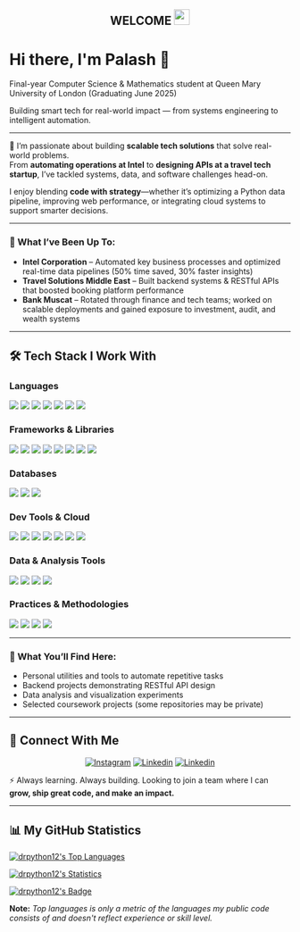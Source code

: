 <h2 align="center">
    WELCOME 
    <img src="https://media.giphy.com/media/hvRJCLFzcasrR4ia7z/giphy.gif" width="28">
</h2>

# Hi there, I'm Palash 👋

Final-year Computer Science & Mathematics student at Queen Mary University of London (Graduating June 2025)

Building smart tech for real-world impact — from systems engineering to intelligent automation.

---

🚀 I’m passionate about building **scalable tech solutions** that solve real-world problems.  
From **automating operations at Intel** to **designing APIs at a travel tech startup**, I’ve tackled systems, data, and software challenges head-on.

I enjoy blending **code with strategy**—whether it’s optimizing a Python data pipeline, improving web performance, or integrating cloud systems to support smarter decisions.

---

### 💼 What I’ve Been Up To:
- **Intel Corporation** – Automated key business processes and optimized real-time data pipelines (50% time saved, 30% faster insights)
- **Travel Solutions Middle East** – Built backend systems & RESTful APIs that boosted booking platform performance
- **Bank Muscat** – Rotated through finance and tech teams; worked on scalable deployments and gained exposure to investment, audit, and wealth systems

---

## 🛠️ Tech Stack I Work With

### **Languages**
![](https://img.shields.io/badge/Python-FFD43B?style=for-the-badge&logo=python&logoColor=blue)
![](https://img.shields.io/badge/Java-ED8B00?style=for-the-badge&logo=java&logoColor=white)
![](https://img.shields.io/badge/C-00599C?style=for-the-badge&logo=c&logoColor=white)
![](https://img.shields.io/badge/C%2B%2B-00599C?style=for-the-badge&logo=c%2B%2B&logoColor=white)
![](https://img.shields.io/badge/C%23-239120?style=for-the-badge&logo=c-sharp&logoColor=white)
![](https://img.shields.io/badge/JavaScript-323330?style=for-the-badge&logo=javascript&logoColor=F7DF1E)
![](https://img.shields.io/badge/R-276DC3?style=for-the-badge&logo=r&logoColor=white)

### **Frameworks & Libraries**
![](https://img.shields.io/badge/Flask-000000?style=for-the-badge&logo=flask&logoColor=white)
![](https://img.shields.io/badge/TensorFlow-FF6F00?style=for-the-badge&logo=TensorFlow&logoColor=white)
![](https://img.shields.io/badge/Keras-D00000?style=for-the-badge&logo=Keras&logoColor=white)
![](https://img.shields.io/badge/scikit_learn-F7931E?style=for-the-badge&logo=scikit-learn&logoColor=white)
![](https://img.shields.io/badge/SciPy-654FF0?style=for-the-badge&logo=SciPy&logoColor=white)
![](https://img.shields.io/badge/Numpy-777BB4?style=for-the-badge&logo=numpy&logoColor=white)
![](https://img.shields.io/badge/Pandas-2C2D72?style=for-the-badge&logo=pandas&logoColor=white)
![](https://img.shields.io/badge/Plotly-239120?style=for-the-badge&logo=plotly&logoColor=white)

### **Databases**
![](https://img.shields.io/badge/MySQL-005C84?style=for-the-badge&logo=mysql&logoColor=white)
![](https://img.shields.io/badge/PostgreSQL-316192?style=for-the-badge&logo=postgresql&logoColor=white)
![](https://img.shields.io/badge/SQLite-07405E?style=for-the-badge&logo=sqlite&logoColor=white)

### **Dev Tools & Cloud**
![](https://img.shields.io/badge/GitHub-100000?style=for-the-badge&logo=github&logoColor=white)
![](https://img.shields.io/badge/Git-F05032?style=for-the-badge&logo=git&logoColor=white)
![](https://img.shields.io/badge/Visual_Studio_Code-0078D4?style=for-the-badge&logo=visual%20studio%20code&logoColor=white)
![](https://img.shields.io/badge/Visual_Studio-5C2D91?style=for-the-badge&logo=visual%20studio&logoColor=white)
![](https://img.shields.io/badge/Azure-0078D4?style=for-the-badge&logo=microsoftazure&logoColor=white)
![](https://img.shields.io/badge/Docker-2496ED?style=for-the-badge&logo=docker&logoColor=white)
![](https://img.shields.io/badge/OpenVZ-0098DA?style=for-the-badge&logo=linux&logoColor=white)

### **Data & Analysis Tools**
![](https://img.shields.io/badge/Jupyter-F37626.svg?&style=for-the-badge&logo=Jupyter&logoColor=white)
![](https://img.shields.io/badge/Microsoft_Excel-217346?style=for-the-badge&logo=microsoftexcel&logoColor=white)
![](https://img.shields.io/badge/Microsoft_PowerPoint-B7472A?style=for-the-badge&logo=microsoftpowerpoint&logoColor=white)
![](https://img.shields.io/badge/Microsoft_Word-2B579A?style=for-the-badge&logo=microsoftword&logoColor=white)

### **Practices & Methodologies**
![](https://img.shields.io/badge/Agile-0052CC?style=for-the-badge&logo=agile&logoColor=white)
![](https://img.shields.io/badge/CI/CD-2C2D72?style=for-the-badge&logo=githubactions&logoColor=white)
![](https://img.shields.io/badge/API_Development-FF6F00?style=for-the-badge&logo=postman&logoColor=white)
![](https://img.shields.io/badge/Version_Control-Git%2FGitHub-181717?style=for-the-badge&logo=git&logoColor=white)

---

### 📌 What You’ll Find Here:
- Personal utilities and tools to automate repetitive tasks
- Backend projects demonstrating RESTful API design
- Data analysis and visualization experiments
- Selected coursework projects (some repositories may be private)

---

## 🤳 Connect With Me

<p align="center">
    <a href="https://www.instagram.com/palashhg/"><img alt="Instagram" title="Instagram" src="https://img.shields.io/badge/Instagram-E4405F?style=for-the-badge&logo=instagram&logoColor=white"/></a>
    <a href="https://www.linkedin.com/in/palash-gandhi"><img alt="Linkedin" title="LinkedIn" src="https://img.shields.io/badge/-Linkedin-0A66C2?style=for-the-badge&logo=linkedin&logoColor=white"/></a>
    <a href="mailto:palashsamirgandhi@gmail.com"><img alt="Linkedin" title="Gmail" src="https://img.shields.io/badge/Gmail-D14836?style=for-the-badge&logo=gmail&logoColor=white"/></a>
</p>

⚡ Always learning. Always building. Looking to join a team where I can **grow, ship great code, and make an impact.**

---

## 📊 My GitHub Statistics

<a href="https://github.com/anuraghazra/github-readme-stats"><img alt="drpython12's Top Languages" src="https://github-readme-stats.vercel.app/api/top-langs/?username=drpython12"/></a>

<a href="https://github.com/anuraghazra/github-readme-stats"><img alt="drpython12's Statistics" src="https://github-readme-stats.vercel.app/api?username=drpython12"/></a>

<a href="https://github.com/anuraghazra/github-readme-stats"><img alt="drpython12's Badge" src="https://github-readme-streak-stats.herokuapp.com/?user=drpython12"/></a>

<b>Note:</b> <em>Top languages is only a metric of the languages my public code consists of and doesn't reflect experience or skill level.</em>

